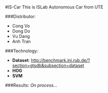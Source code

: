 #IS-Car
This is ISLab Autonomous Car from UTE

###Distributor:
- Cong Vo
- Dong Do 
- Vu Dang
- Anh Tran


###Technology:
- **Dataset**: http://benchmark.ini.rub.de/?section=gtsdb&subsection=dataset
- **HOG**
- **SVM**


###Results:
*On process...*